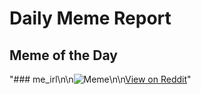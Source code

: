 # Daily Meme Report

## Meme of the Day
"### me_irl\n\n![Meme](https://i.redd.it/1duuzx9nb7xd1.png)\n\n[View on Reddit](https://redd.it/1gd021s)"
